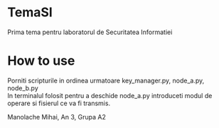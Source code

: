 # TemaSI
Prima tema pentru laboratorul de Securitatea Informatiei
# How to use
Porniti scripturile in ordinea urmatoare key_manager.py, node_a.py, node_b.py  
In terminalul folosit pentru a deschide node_a.py introduceti modul de operare si fisierul ce va fi transmis.  
  
Manolache Mihai, An 3, Grupa A2
